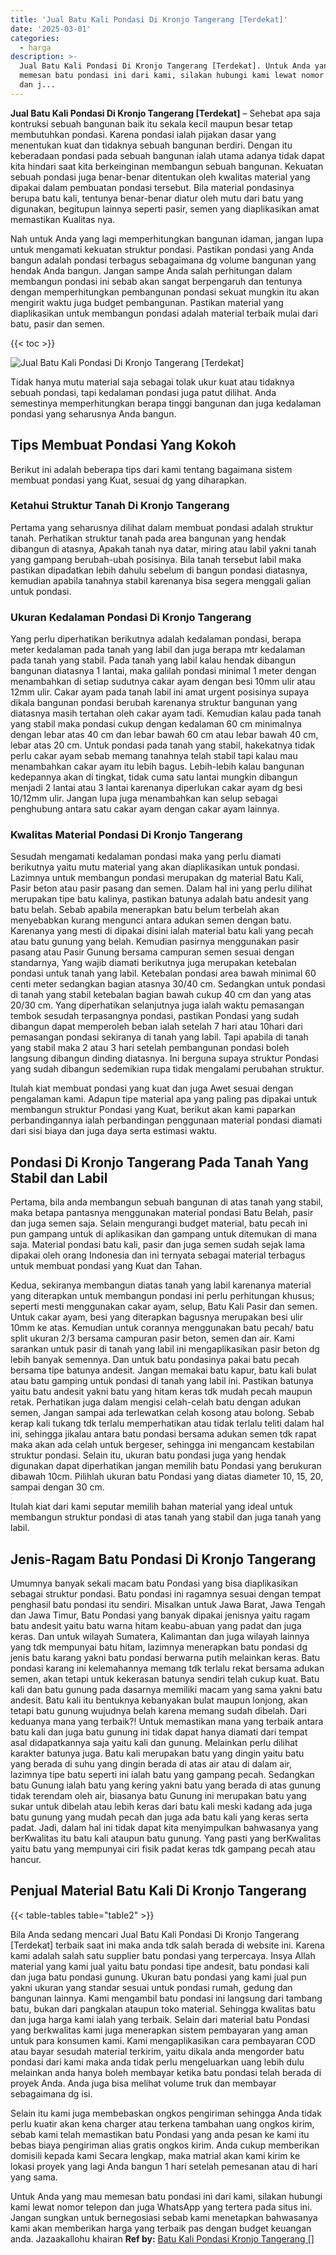 ```yaml
---
title: 'Jual Batu Kali Pondasi Di Kronjo Tangerang [Terdekat]'
date: '2025-03-01'
categories:
  - harga
description: >-
  Jual Batu Kali Pondasi Di Kronjo Tangerang [Terdekat]. Untuk Anda yang mau
  memesan batu pondasi ini dari kami, silakan hubungi kami lewat nomor telepon
  dan j...
---
```


**Jual Batu Kali Pondasi Di Kronjo Tangerang \[Terdekat\]** – Sehebat apa saja kontruksi sebuah bangunan baik itu sekala kecil maupun besar tetap membutuhkan pondasi. Karena pondasi ialah pijakan dasar yang menentukan kuat dan tidaknya sebuah bangunan berdiri. Dengan itu keberadaan pondasi pada sebuah bangunan ialah utama adanya tidak dapat kita hindari saat kita berkeinginan membangun sebuah bangunan. Kekuatan sebuah pondasi juga benar-benar ditentukan oleh kwalitas material yang dipakai dalam pembuatan pondasi tersebut. Bila material pondasinya berupa batu kali, tentunya benar-benar diatur oleh mutu dari batu yang digunakan, begitupun lainnya seperti pasir, semen yang diaplikasikan amat memastikan Kualitas nya.

Nah untuk Anda yang lagi memperhitungkan bangunan idaman, jangan lupa untuk mengamati kekuatan struktur pondasi. Pastikan pondasi yang Anda bangun adalah pondasi terbagus sebagaimana dg volume bangunan yang hendak Anda bangun. Jangan sampe Anda salah perhitungan dalam membangun pondasi ini sebab akan sangat berpengaruh dan tentunya dengan memperhitungkan pembangunan pondasi sekuat mungkin itu akan mengirit waktu juga budget pembangunan. Pastikan material yang diaplikasikan untuk membangun pondasi adalah material terbaik mulai dari batu, pasir dan semen.

{{< toc >}}

![Jual Batu Kali Pondasi Di Kronjo Tangerang [Terdekat]](/images/jual-batu-kali-25.png)

Tidak hanya mutu material saja sebagai tolak ukur kuat atau tidaknya sebuah pondasi, tapi kedalaman pondasi juga patut dilihat. Anda semestinya memperhitungkan berapa tinggi bangunan dan juga kedalaman pondasi yang seharusnya Anda bangun.

## Tips Membuat Pondasi Yang Kokoh

Berikut ini adalah beberapa tips dari kami tentang bagaimana sistem membuat pondasi yang Kuat, sesuai dg yang diharapkan.

### Ketahui Struktur Tanah Di Kronjo Tangerang

Pertama yang seharusnya dilihat dalam membuat pondasi adalah struktur tanah. Perhatikan struktur tanah pada area bangunan yang hendak dibangun di atasnya, Apakah tanah nya datar, miring atau labil yakni tanah yang gampang berubah-ubah posisinya. Bila tanah tersebut labil maka pastikan dipadatkan lebih dahulu sebelum di bangun pondasi diatasnya, kemudian apabila tanahnya stabil karenanya bisa segera menggali galian untuk pondasi.

### Ukuran Kedalaman Pondasi Di Kronjo Tangerang

Yang perlu diperhatikan berikutnya adalah kedalaman pondasi, berapa meter kedalaman pada tanah yang labil dan juga berapa mtr kedalaman pada tanah yang stabil. Pada tanah yang labil kalau hendak dibangun bangunan diatasnya 1 lantai, maka galilah pondasi minimal 1 meter dengan menambahkan di setiap sudutnya cakar ayam dengan besi 10mm ulir atau 12mm ulir. Cakar ayam pada tanah labil ini amat urgent posisinya supaya dikala bangunan pondasi berubah karenanya struktur bangunan yang diatasnya masih tertahan oleh cakar ayam tadi. Kemudian kalau pada tanah yang stabil maka pondasi cukup dengan kedalaman 60 cm minimalnya dengan lebar atas 40 cm dan lebar bawah 60 cm atau lebar bawah 40 cm, lebar atas 20 cm. Untuk pondasi pada tanah yang stabil, hakekatnya tidak perlu cakar ayam sebab memang tanahnya telah stabil tapi kalau mau menambahkan cakar ayam itu lebih bagus. Lebih-lebih kalau bangunan kedepannya akan di tingkat, tidak cuma satu lantai mungkin dibangun menjadi 2 lantai atau 3 lantai karenanya diperlukan cakar ayam dg besi 10/12mm ulir. Jangan lupa juga menambahkan kan selup sebagai penghubung antara satu cakar ayam dengan cakar ayam lainnya.

### Kwalitas Material Pondasi Di Kronjo Tangerang

Sesudah mengamati kedalaman pondasi maka yang perlu diamati berikutnya yaitu mutu material yang akan diaplikasikan untuk pondasi. Lazimnya untuk membangun pondasi merupakan dg material Batu Kali, Pasir beton atau pasir pasang dan semen. Dalam hal ini yang perlu dilihat merupakan tipe batu kalinya, pastikan batunya adalah batu andesit yang batu belah. Sebab apabila menerapkan batu belum terbelah akan menyebabkan kurang mengunci antara adukan semen dengan batu. Karenanya yang mesti di dipakai disini ialah material batu kali yang pecah atau batu gunung yang belah. Kemudian pasirnya menggunakan pasir pasang atau Pasir Gunung bersama campuran semen sesuai dengan standarnya, Yang wajib diamati berikutnya juga merupakan ketebalan pondasi untuk tanah yang labil. Ketebalan pondasi area bawah minimal 60 centi meter sedangkan bagian atasnya 30/40 cm. Sedangkan untuk pondasi di tanah yang stabil ketebalan bagian bawah cukup 40 cm dan yang atas 20/30 cm. Yang diperhatikan selanjutnya juga ialah waktu pemasangan tembok sesudah terpasangnya pondasi, pastikan Pondasi yang sudah dibangun dapat memperoleh beban ialah setelah 7 hari atau 10hari dari pemasangan pondasi sekiranya di tanah yang labil. Tapi apabila di tanah yang stabil maka 2 atau 3 hari setelah pembangunan pondasi boleh langsung dibangun dinding diatasnya. Ini berguna supaya struktur Pondasi yang sudah dibangun sedemikian rupa tidak mengalami perubahan struktur.

Itulah kiat membuat pondasi yang kuat dan juga Awet sesuai dengan pengalaman kami. Adapun tipe material apa yang paling pas dipakai untuk membangun struktur Pondasi yang Kuat, berikut akan kami paparkan perbandingannya ialah perbandingan penggunaan material pondasi diamati dari sisi biaya dan juga daya serta estimasi waktu.

## Pondasi Di Kronjo Tangerang Pada Tanah Yang Stabil dan Labil

Pertama, bila anda membangun sebuah bangunan di atas tanah yang stabil, maka betapa pantasnya menggunakan material pondasi Batu Belah, pasir dan juga semen saja. Selain mengurangi budget material, batu pecah ini pun gampang untuk di aplikasikan dan gampang untuk ditemukan di mana saja. Material pondasi batu kali, pasir dan juga semen sudah sejak lama dipakai oleh orang Indonesia dan ini ternyata sebagai material terbagus untuk membuat pondasi yang Kuat dan Tahan.

Kedua, sekiranya membangun diatas tanah yang labil karenanya material yang diterapkan untuk membangun pondasi ini perlu perhitungan khusus; seperti mesti menggunakan cakar ayam, selup, Batu Kali Pasir dan semen. Untuk cakar ayam, besi yang diterapkan bagusnya merupakan besi ulir 10mm ke atas. Kemudian untuk corannya menggunakan batu pecah/ batu split ukuran 2/3 bersama campuran pasir beton, semen dan air. Kami sarankan untuk pasir di tanah yang labil ini mengaplikasikan pasir beton dg lebih banyak semennya. Dan untuk batu pondasinya pakai batu pecah bersama tipe batunya andesit. Jangan memakai batu kapur, batu kali bulat atau batu gamping untuk pondasi di tanah yang labil ini. Pastikan batunya yaitu batu andesit yakni batu yang hitam keras tdk mudah pecah maupun retak. Perhatikan juga dalam mengisi celah-celah batu dengan adukan semen, Jangan sampai ada terlewatkan celah kosong atau bolong. Sebab kerap kali tukang tdk terlalu memperhatikan atau tidak terlalu teliti dalam hal ini, sehingga jikalau antara batu pondasi bersama adukan semen tdk rapat maka akan ada celah untuk bergeser, sehingga ini mengancam kestabilan struktur pondasi. Selain itu, ukuran batu pondasi juga yang hendak digunakan dapat diperhatikan jangan memilih batu Pondasi yang berukuran dibawah 10cm. Pilihlah ukuran batu Pondasi yang diatas diameter 10, 15, 20, sampai dengan 30 cm.

Itulah kiat dari kami seputar memilih bahan material yang ideal untuk membangun struktur pondasi di atas tanah yang stabil dan juga tanah yang labil.

## Jenis-Ragam Batu Pondasi Di Kronjo Tangerang

Umumnya banyak sekali macam batu Pondasi yang bisa diaplikasikan sebagai struktur pondasi. Batu pondasi ini ragamnya sesuai dengan tempat penghasil batu pondasi itu sendiri. Misalkan untuk Jawa Barat, Jawa Tengah dan Jawa Timur, Batu Pondasi yang banyak dipakai jenisnya yaitu ragam batu andesit yaitu batu warna hitam keabu-abuan yang padat dan juga keras. Dan untuk wilayah Sumatera, Kalimantan dan juga wilayah lainnya yang tdk mempunyai batu hitam, lazimnya menerapkan batu pondasi dg jenis batu karang yakni batu pondasi berwarna putih melainkan keras. Batu pondasi karang ini kelemahannya memang tdk terlalu rekat bersama adukan semen, akan tetapi untuk kekerasan batunya sendiri telah cukup kuat. Batu kali dan batu gunung pada dasarnya memiliki macam yang sama yakni batu andesit. Batu kali itu bentuknya kebanyakan bulat maupun lonjong, akan tetapi batu gunung wujudnya belah karena memang sudah dibelah. Dari keduanya mana yang terbaik?! Untuk memastikan mana yang terbaik antara batu kali dan juga batu gunung ini tidak dapat hanya diamati dari tempat asal didapatkannya saja yaitu kali dan gunung. Melainkan perlu dilihat karakter batunya juga. Batu kali merupakan batu yang dingin yaitu batu yang berada di suhu yang dingin berada di atas air atau di dalam air, lazimnya tipe batu seperti ini ialah batu yang gampang pecah. Sedangkan batu Gunung ialah batu yang kering yakni batu yang berada di atas gunung tidak terendam oleh air, biasanya batu Gunung ini merupakan batu yang sukar untuk dibelah atau lebih keras dari batu kali meski kadang ada juga batu gunung yang mudah pecah dan juga ada batu kali yang keras serta padat. Jadi, dalam hal ini tidak dapat kita menyimpulkan bahwasanya yang berKwalitas itu batu kali ataupun batu gunung. Yang pasti yang berKwalitas yaitu batu yang mempunyai ciri fisik padat keras tdk gampang pecah atau hancur.

## Penjual Material Batu Kali Di Kronjo Tangerang

{{< table-tables table="table2" >}}

Bila Anda sedang mencari Jual Batu Kali Pondasi Di Kronjo Tangerang \[Terdekat\] terbaik saat ini maka anda tdk salah berada di website ini. Karena kami adalah salah satu supplier batu pondasi yang terpercaya. Insya Allah material yang kami jual yaitu batu pondasi tipe andesit, batu pondasi kali dan juga batu pondasi gunung. Ukuran batu pondasi yang kami jual pun yakni ukuran yang standar sesuai untuk pondasi rumah, gedung dan bangunan lainnya. Kami mengambil batu pondasi ini langsung dari tambang batu, bukan dari pangkalan ataupun toko material. Sehingga kwalitas batu dan juga harga kami ialah yang terbaik. Selain dari material batu Pondasi yang berkwalitas kami juga menerapkan sistem pembayaran yang aman untuk para konsumen kami. Kami mengaplikasikan cara pembayaran COD atau bayar sesudah material terkirim, yaitu dikala anda mengorder batu pondasi dari kami maka anda tidak perlu mengeluarkan uang lebih dulu melainkan anda hanya boleh membayar ketika batu pondasi telah berada di proyek Anda. Anda juga bisa melihat volume truk dan membayar sebagaimana dg isi.

Selain itu kami juga membebaskan ongkos pengiriman sehingga Anda tidak perlu kuatir akan kena charger atau terkena tambahan uang ongkos kirim, sebab kami telah memastikan batu Pondasi yang anda pesan ke kami itu bebas biaya pengiriman alias gratis ongkos kirim. Anda cukup memberikan domisili kepada kami Secara lengkap, maka matrial akan kami kirim ke lokasi proyek yang lagi Anda bangun 1 hari setelah pemesanan atau di hari yang sama.

Untuk Anda yang mau memesan batu pondasi ini dari kami, silakan hubungi kami lewat nomor telepon dan juga WhatsApp yang tertera pada situs ini. Jangan sungkan untuk bernegosiasi sebab kami menetapkan bahwasanya kami akan memberikan harga yang terbaik pas dengan budget keuangan anda. Jazaakallohu khairan
**Ref by:** [Batu Kali Pondasi Kronjo Tangerang []](https://id.wikipedia.org/wiki/Batu)
